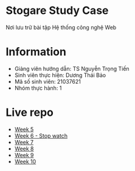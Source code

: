 # Stogare Study Case
Nơi lưu trữ bài tập Hệ thống công nghệ Web

# Information
* Giảng viên hướng dẫn: TS Nguyễn Trọng Tiến
* Sinh viên thực hiện: Dương Thái Bảo
* Mã số sinh viên: 21037621
* Nhóm thực hành: 1

# Live repo

* [Week 5](https://bao.1boxstudios.com/BaiTapHTCN_Web/21037621_DuongThaiBao/Tuan05)
* [Week 6 - Stop watch](https://bao.1boxstudios.com/BaiTapHTCN_Web/21037621_DuongThaiBao/Tuan06/stopwatch.html)
* [Week 7](https://bao.1boxstudios.com/BaiTapHTCN_Web/21037621_DuongThaiBao/Tuan07)
* [Week 8](https://bao.1boxstudios.com/BaiTapHTCN_Web/21037621_DuongThaiBao/Tuan08)
* [Week 9](https://bao.1boxstudios.com/BaiTapHTCN_Web/21037621_DuongThaiBao/Tuan09_Extra/html)
* [Week 10](https://bao.1boxstudios.com/BaiTapHTCN_Web/21037621_DuongThaiBao/Tuan10_Extra/html)


